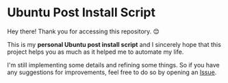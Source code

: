 # Ubuntu Post Install Script
Hey there! Thank you for accessing this repository. :blush:
 
This is my **personal Ubuntu post install script** and I sincerely hope that this project helps you as much as it helped me to automate my life. 

I'm still implementing some details and refining some things. So if you have any suggestions for improvements, feel free to do so by opening an [Issue](https://github.com/vyujitanaka/Ubuntu-Post-Install-Script/issues).